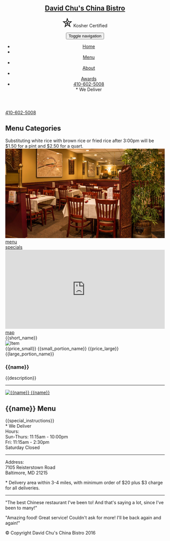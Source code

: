  <html> 
 <html lang="en"> 
   <head> 
     <meta charset="utf-8"> 
     <meta http-equiv="X-UA-Compatible" content="IE=edge"> 
     <meta name="viewport" content="width=device-width, initial-scale=1"> 
     <title>David Chu's China Bistro</title> 
     <link rel="stylesheet" href="css/bootstrap.css">
      <link rel="stylesheet" href="css/bootstrap.min.css"> 
     <link rel="stylesheet" href="css/styles.css"> 
     <link href='https://fonts.googleapis.com/css?family=Oxygen:400,300,700' rel='stylesheet' type='text/css'> 
     <link href='https://fonts.googleapis.com/css?family=Lora' rel='stylesheet' type='text/css'> 
   </head> 
 <body> 
   <header> 
     <nav id="header-nav" class="navbar navbar-default"> 
       <div class="container"> 
         <div class="navbar-header"> 
           <a href="index.html" class="pull-left visible-md visible-lg"> 
             <div id="logo-img" alt="Logo image"></div> 
           </a> 
            <div class="navbar-brand"> 
            <a href="index.html"><h1>David Chu's China Bistro</h1></a> 
             <p> 
               <img src="images/star-k-logo.png" alt="Kosher certification"> 
               <span>Kosher Certified</span> 
             </p> 
           </div> 
          <button id="navbarToggle" type="button" class="navbar-toggle collapsed" data-toggle="collapse" data-target="#collapsable-nav" aria-expanded="false"> 
             <span class="sr-only">Toggle navigation</span> 
             <span class="icon-bar"></span> 
             <span class="icon-bar"></span> 
             <span class="icon-bar"></span> 
           </button> 
         </div> 
           <div id="collapsable-nav" class="collapse navbar-collapse"> 
            <ul id="nav-list" class="nav navbar-nav navbar-right"> 
             <li id="navHomeButton" class="visible-xs active"> 
               <a href="index.html"> 
                 <span class="glyphicon glyphicon-home"></span> Home</a> 
             </li> 
             <li id="navMenuButton"> 
               <a href="#" onclick="$dc.loadMenuCategories();"> 
                 <span class="glyphicon glyphicon-cutlery"></span><br class="hidden-xs"> Menu</a> 
             </li> 
             <li> 
               <a href="#"> 
                 <span class="glyphicon glyphicon-info-sign"></span><br class="hidden-xs"> About</a> 
             </li> 
             <li> 
               <a href="#"> 
                 <span class="glyphicon glyphicon-certificate"></span><br class="hidden-xs"> Awards</a> 
             </li> 
             <li id="phone" class="hidden-xs"> 
               <a href="tel:410-602-5008"> 
                 <span>410-602-5008</span></a><div>* We Deliver</div> 
             </li> 
           </ul><!-- #nav-list --> 
         </div><!-- .collapse .navbar-collapse --> 
       </div><!-- .container --> 
     </nav><!-- #header-nav --> 
  </header> 
    <div id="call-btn" class="visible-xs"> 
     <a class="btn" href="tel:410-602-5008"> 
     <span class="glyphicon glyphicon-earphone"></span> 
     410-602-5008 
     </a> 
   </div> 
   <h2 id="menu-categories-title" class="text-center">Menu Categories</h2> 
 <div class="text-center"> 
   Substituting white rice with brown rice or fried rice after 3:00pm will be $1.50 for a pint and $2.50 for a quart. 
 </div>
   <div class="jumbotron"> 
      <img src="images/jumbotron_768.jpg" alt="Picture of restaurant" class="img-responsive visible-xs"> 
     </div> 
      <div id="home-tiles" class="row"> 
       <div class="col-md-4 col-sm-6 col-xs-12"> 
         <a href="#" onclick="$dc.loadMenuCategories();"><div id="menu-tile"><span>menu</span></div></a> 
       </div> 
       <div class="col-md-4 col-sm-6 col-xs-12"> 
         <a href="#" onclick="$dc.loadMenuItems({{randomCategoryShortName}});"> 
           <div id="specials-tile"><span>specials</span></div> 
         </a> 
       </div> 
       <div class="col-md-4 col-sm-12 col-xs-12"> 
         <a href="https://www.google.com/maps/place/David+Chu's+China+Bistro/@39.3635874,-76.7138622,17z/data=!4m6!1m3!3m2!1s0x89c81a14e7817803:0xab20a0e99daa17ea!2sDavid+Chu's+China+Bistro!3m1!1s0x89c81a14e7817803:0xab20a0e99daa17ea" target="_blank"> 
           <div id="map-tile"> 
             <iframe src="https://www.google.com/maps/embed?pb=!1m18!1m12!1m3!1d3084.675372390488!2d-76.71386218529199!3d39.3635874269356!2m3!1f0!2f0!3f0!3m2!1i1024!2i768!4f13.1!3m3!1m2!1s0x89c81a14e7817803%3A0xab20a0e99daa17ea!2sDavid+Chu&#39;s+China+Bistro!5e0!3m2!1sen!2sus!4v1452824864156" width="100%" height="250" frameborder="0" style="border:0" allowfullscreen>
             </iframe> 
             <span>map</span> 
           </div> 
         </a> 
       </div> 
     </div><!-- End of #home-tiles --> 
      <div class="menu-item-tile col-md-6"> 
   <div class="row"> 
     <div class="col-sm-5"> 
       <div class="menu-item-photo"> 
         <div>{{short_name}}</div> 
         <img class="img-responsive" width="250" height="150" src="images/menu/{{catShortName}}/{{short_name}}.jpg" alt="Item"> 
       </div> 
       <div class="menu-item-price">{{price_small}}<span> {{small_portion_name}}</span> {{price_large}} <span>{{large_portion_name}}</span>
       </div> 
     </div> 
     <div class="menu-item-description col-sm-7"> 
       <h3 class="menu-item-title">{{name}}</h3> 
       <p class="menu-item-details">{{description}}</p> 
     </div> 
   </div> 
   <hr class="visible-xs"> 
 </div> 
   <div class="col-md-3 col-sm-4 col-xs-6 col-xxs-12"> 
   <a href="#" onclick="$dc.loadMenuItems('{{short_name}}');"> 
     <div class="category-tile"> 
       <img width="200" height="200" src="images/menu/{{short_name}}/{{short_name}}.jpg" alt="{{name}}"> 
       <span>{{name}}</span> 
     </div> 
   </a> 
 </div>
  <h2 id="menu-categories-title" class="text-center">{{name}} Menu</h2> 
 <div class="text-center">{{special_instructions}}</div> 
   <div id="xs-deliver" class="text-center visible-xs">* We Deliver</div> 
   <div id="main-content" class="container"></div> 
   <footer class="panel-footer"> 
     <div class="container"> 
       <div class="row"> 
         <section id="hours" class="col-sm-4"> 
           <span>Hours:</span><br> 
           Sun-Thurs: 11:15am - 10:00pm<br> 
           Fri: 11:15am - 2:30pm<br> 
           Saturday Closed 
           <hr class="visible-xs"> 
         </section> 
         <section id="address" class="col-sm-4"> 
           <span>Address:</span><br> 
           7105 Reisterstown Road<br> 
           Baltimore, MD 21215 
           <p>* Delivery area within 3-4 miles, with minimum order of $20 plus $3 charge for all deliveries.</p> 
           <hr class="visible-xs"> 
         </section> 
         <section id="testimonials" class="col-sm-4"> 
           <p>"The best Chinese restaurant I've been to! And that's saying a lot, since I've been to many!"</p> 
           <p>"Amazing food! Great service! Couldn't ask for more! I'll be back again and again!"</p> 
         </section> 
       </div> 
       <div class="text-center">&copy; Copyright David Chu's China Bistro 2016</div> 
     </div> 
   </footer> 
   <!-- jQuery (Bootstrap JS plugins depend on it) --> 
   <script src="js/jquery-2.1.4.min.js"></script> 
   <script src="js/bootstrap.min.js"></script> 
   <script src="js/ajax-utils.js"></script> 
   <script src="js/script.js"></script>
   <script src="js/npm.js"></script> 
 </body> 
</html> 
